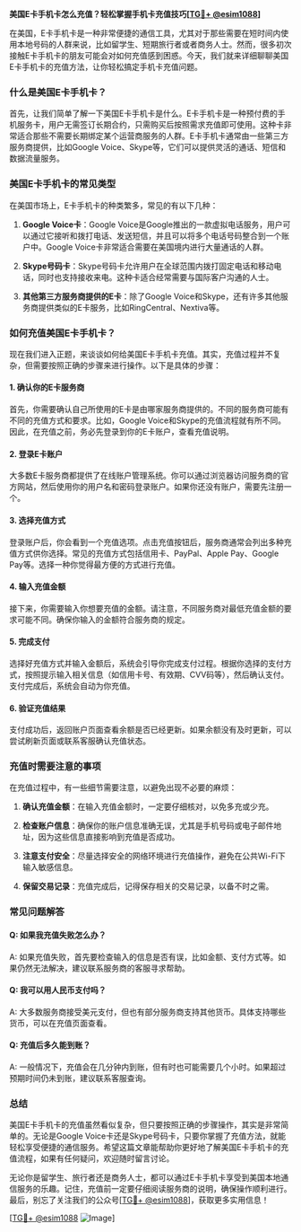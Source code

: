**美国E卡手机卡怎么充值？轻松掌握手机卡充值技巧[[TG💪+ @esim1088](https://t.me/s/esim1088)]**

在美国，E卡手机卡是一种非常便捷的通信工具，尤其对于那些需要在短时间内使用本地号码的人群来说，比如留学生、短期旅行者或者商务人士。然而，很多初次接触E卡手机卡的朋友可能会对如何充值感到困惑。今天，我们就来详细聊聊美国E卡手机卡的充值方法，让你轻松搞定手机卡充值问题。

### 什么是美国E卡手机卡？

首先，让我们简单了解一下美国E卡手机卡是什么。E卡手机卡是一种预付费的手机服务卡，用户无需签订长期合约，只需购买后按照需求充值即可使用。这种卡非常适合那些不需要长期绑定某个运营商服务的人群。E卡手机卡通常由一些第三方服务商提供，比如Google Voice、Skype等，它们可以提供灵活的通话、短信和数据流量服务。

### 美国E卡手机卡的常见类型

在美国市场上，E卡手机卡的种类繁多，常见的有以下几种：

1. **Google Voice卡**：Google Voice是Google推出的一款虚拟电话服务，用户可以通过它接听和拨打电话、发送短信，并且可以将多个电话号码整合到一个账户中。Google Voice卡非常适合需要在美国境内进行大量通话的人群。
   
2. **Skype号码卡**：Skype号码卡允许用户在全球范围内拨打固定电话和移动电话，同时也支持接收来电。这种卡适合经常需要与国际客户沟通的人士。

3. **其他第三方服务商提供的E卡**：除了Google Voice和Skype，还有许多其他服务商提供类似的E卡服务，比如RingCentral、Nextiva等。

### 如何充值美国E卡手机卡？

现在我们进入正题，来谈谈如何给美国E卡手机卡充值。其实，充值过程并不复杂，但需要按照正确的步骤来进行操作。以下是具体的步骤：

#### 1. 确认你的E卡服务商

首先，你需要确认自己所使用的E卡是由哪家服务商提供的。不同的服务商可能有不同的充值方式和要求。比如，Google Voice和Skype的充值流程就有所不同。因此，在充值之前，务必先登录到你的E卡账户，查看充值说明。

#### 2. 登录E卡账户

大多数E卡服务商都提供了在线账户管理系统。你可以通过浏览器访问服务商的官方网站，然后使用你的用户名和密码登录账户。如果你还没有账户，需要先注册一个。

#### 3. 选择充值方式

登录账户后，你会看到一个充值选项。点击充值按钮后，服务商通常会列出多种充值方式供你选择。常见的充值方式包括信用卡、PayPal、Apple Pay、Google Pay等。选择一种你觉得最方便的方式进行充值。

#### 4. 输入充值金额

接下来，你需要输入你想要充值的金额。请注意，不同服务商对最低充值金额的要求可能不同。确保你输入的金额符合服务商的规定。

#### 5. 完成支付

选择好充值方式并输入金额后，系统会引导你完成支付过程。根据你选择的支付方式，按照提示输入相关信息（如信用卡号、有效期、CVV码等），然后确认支付。支付完成后，系统会自动为你充值。

#### 6. 验证充值结果

支付成功后，返回账户页面查看余额是否已经更新。如果余额没有及时更新，可以尝试刷新页面或联系客服确认充值状态。

### 充值时需要注意的事项

在充值过程中，有一些细节需要注意，以避免出现不必要的麻烦：

1. **确认充值金额**：在输入充值金额时，一定要仔细核对，以免多充或少充。
   
2. **检查账户信息**：确保你的账户信息准确无误，尤其是手机号码或电子邮件地址，因为这些信息直接影响到充值是否成功。

3. **注意支付安全**：尽量选择安全的网络环境进行充值操作，避免在公共Wi-Fi下输入敏感信息。

4. **保留交易记录**：充值完成后，记得保存相关的交易记录，以备不时之需。

### 常见问题解答

#### Q: 如果我充值失败怎么办？

A: 如果充值失败，首先要检查输入的信息是否有误，比如金额、支付方式等。如果仍然无法解决，建议联系服务商的客服寻求帮助。

#### Q: 我可以用人民币支付吗？

A: 大多数服务商接受美元支付，但也有部分服务商支持其他货币。具体支持哪些货币，可以在充值页面查看。

#### Q: 充值后多久能到账？

A: 一般情况下，充值会在几分钟内到账，但有时也可能需要几个小时。如果超过预期时间仍未到账，建议联系客服查询。

### 总结

美国E卡手机卡的充值虽然看似复杂，但只要按照正确的步骤操作，其实是非常简单的。无论是Google Voice卡还是Skype号码卡，只要你掌握了充值方法，就能轻松享受便捷的通信服务。希望这篇文章能帮助你更好地了解美国E卡手机卡的充值流程，如果有任何疑问，欢迎随时留言讨论。

无论你是留学生、旅行者还是商务人士，都可以通过E卡手机卡享受到美国本地通信服务的乐趣。记住，充值前一定要仔细阅读服务商的说明，确保操作顺利进行。最后，别忘了关注我们的公众号[[TG💪+ @esim1088](https://t.me/s/esim1088)]，获取更多实用信息！

[[TG💪+ @esim1088](https://t.me/s/esim1088) ![Image](https://i.postimg.cc/4NQfJmqS/Snipaste-2025-05-13-00-14-12.png)]